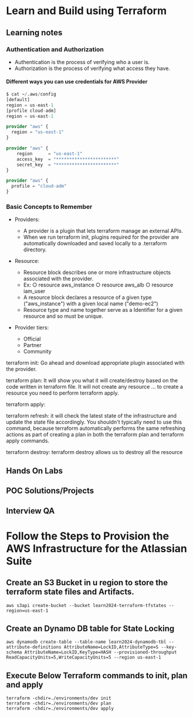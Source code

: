 # Learn and Build using Terraform
## Learning notes

### Authentication and Authorization
- Authentication is the process of verifying who a user is.
- Authorization is the process of verifying what access they have.

#### Different ways you can use credentials for AWS Provider
```terraform
$ cat ~/.aws/config
[default]
region = us-east-1
[profile cloud-adm]
region = us-east-1

provider "aws" {
  region = "us-east-1"
}

provider "aws" {
    region      = "us-east-1"
    access_key  = "***********************"
    secret_key  = "***********************"
}

provider "aws" {
  profile = "cloud-adm"
}
```
### Basic Concepts to Remember
- Providers:
    - A provider is a plugin that lets terraform manage an external APIs.
    - When we run terraform init, plugins required for the provider are automatically downloaded and saved locally to a .terraform directory.

- Resource:
    - Resource block describes one or more infrastructure objects associated with the provider.
    - Ex: 
        ○ resource aws_instance
        ○ resource aws_alb
        ○ resource iam_user
    - A resource block declares a resource of a given type ("aws_instance") with a given local name ("demo-ec2")
    - Resource type and name together serve as a Identifier for a given resource and so must be unique.
- Provider tiers:
    - Official
    - Partner
    - Community

terraform init: Go ahead and download appropriate plugin associated with the provider.

terraform plan: It will show you what it will create/destroy based on the code written in terraform file. It will not create any resource … to create a resource you need to perform terraform apply.

terraform apply: 

terraform refresh: it will check the latest state of the infrastructure and update the state file accordingly.
You shouldn't typically need to use this command, because terraform automatically performs the same refreshing actions as part of creating a plan in both the terraform plan and terraform apply commands.

terraform destroy: terraform destroy allows us to destroy all the resource

## Hands On Labs
## POC Solutions/Projects
## Interview QA


# Follow the Steps to Provision the AWS Infrastructure for the Atlassian Suite

## Create an S3 Bucket in u region to store the terraform state files and Artifacts.
```shell
aws s3api create-bucket --bucket learn2024-terraform-tfstates --region=us-east-1

```

## Create an Dynamo DB table for State Locking
```shell
aws dynamodb create-table --table-name learn2024-dynamodb-tbl --attribute-definitions AttributeName=LockID,AttributeType=S --key-schema AttributeName=LockID,KeyType=HASH --provisioned-throughput ReadCapacityUnits=5,WriteCapacityUnits=5 --region us-east-1
```

## Execute Below Terraform commands to init, plan and apply 
```shell
terraform -chdir=./environments/dev init
terraform -chdir=./environments/dev plan
terraform -chdir=./environments/dev apply
```

